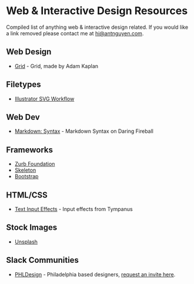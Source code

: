 # Web & Interactive Design Resources

Compiled list of anything web & interactive design related. If you would like a link removed please contact me at [hi@antnguyen.com](mailto:hi@antnguyen.com).

## Web Design
- [Grid](http://adamkaplan.me/grid/) - Grid, made by Adam Kaplan

## Filetypes
- [Illustrator SVG Workflow](http://danielmall.com/articles/svg-workflow-for-designers/)

## Web Dev
- [Markdown: Syntax](http://daringfireball.net/projects/markdown/syntax) - Markdown Syntax on Daring Fireball

## Frameworks
- [Zurb Foundation](http://foundation.zurb.com/)
- [Skeleton](http://getskeleton.com/)
- [Bootstrap](http://getbootstrap.com/)

## HTML/CSS
- [Text Input Effects](http://tympanus.net/Development/TextInputEffects/index.html) - Input effects from Tympanus

## Stock Images
- [Unsplash](https://unsplash.com/)

## Slack Communities
- [PHLDesign](phldesign.slack.com) - Philadelphia based designers, [request an invite here](https://phlslack.herokuapp.com/).
